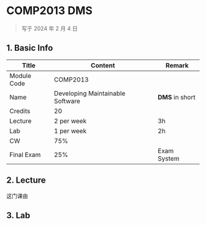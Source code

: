 # COMP2013 DMS

>   写于 2024 年 2 月 4 日 

## 1. Basic Info

| Title       | Content                          | Remark           |
| ----------- | -------------------------------- | ---------------- |
| Module Code | COMP2013                         |                  |
| Name        | Developing Maintainable Software | **DMS** in short |
| Credits     | 20                               |                  |
| Lecture     | 2 per week                       | 3h               |
| Lab         | 1 per week                       | 2h               |
| CW          | 75%                              |                  |
| Final Exam  | 25%                              | Exam System      |

## 2. Lecture

这门课由

## 3. Lab





